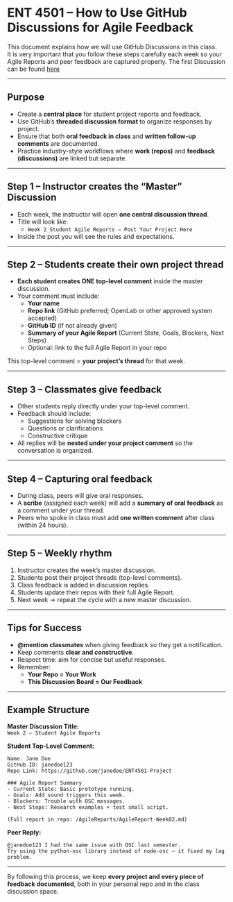 # ENT 4501 – How to Use GitHub Discussions for Agile Feedback

This document explains how we will use GitHub Discussions in this class.  
It is very important that you follow these steps carefully each week so your Agile Reports and peer feedback are captured properly.
The first Discussion can be found [here](https://github.com/entertainmenttechnology/Smith-ENT4501-Fall-2025/discussions/2)  

---

## Purpose
- Create a **central place** for student project reports and feedback.  
- Use GitHub’s **threaded discussion format** to organize responses by project.  
- Ensure that both **oral feedback in class** and **written follow-up comments** are documented.  
- Practice industry-style workflows where **work (repos)** and **feedback (discussions)** are linked but separate.

---

## Step 1 – Instructor creates the “Master” Discussion
- Each week, the instructor will open **one central discussion thread**.  
- Title will look like:  
  - `Week 2 Student Agile Reports – Post Your Project Here`  
- Inside the post you will see the rules and expectations.  

---

## Step 2 – Students create their own project thread
- **Each student creates ONE top-level comment** inside the master discussion.  
- Your comment must include:  
  - **Your name**  
  - **Repo link** (GitHub preferred; OpenLab or other approved system accepted)  
  - **GitHub ID** (if not already given)  
  - **Summary of your Agile Report** (Current State, Goals, Blockers, Next Steps)  
  - Optional: link to the full Agile Report in your repo  

This top-level comment = **your project’s thread** for that week.  

---

## Step 3 – Classmates give feedback
- Other students reply directly under your top-level comment.  
- Feedback should include:  
  - Suggestions for solving blockers  
  - Questions or clarifications  
  - Constructive critique  
- All replies will be **nested under your project comment** so the conversation is organized.  

---

## Step 4 – Capturing oral feedback
- During class, peers will give oral responses.  
- A **scribe** (assigned each week) will add a **summary of oral feedback** as a comment under your thread.  
- Peers who spoke in class must add **one written comment** after class (within 24 hours).  

---

## Step 5 – Weekly rhythm
1. Instructor creates the week’s master discussion.  
2. Students post their project threads (top-level comments).  
3. Class feedback is added in discussion replies.  
4. Students update their repos with their full Agile Report.  
5. Next week → repeat the cycle with a new master discussion.  

---

## Tips for Success
- **@mention classmates** when giving feedback so they get a notification.  
- Keep comments **clear and constructive**.  
- Respect time: aim for concise but useful responses.  
- Remember:  
  - **Your Repo = Your Work**  
  - **This Discussion Board = Our Feedback**

---

## Example Structure

**Master Discussion Title:**  
`Week 2 – Student Agile Reports`

**Student Top-Level Comment:**  
```
Name: Jane Doe
GitHub ID: janedoe123
Repo Link: https://github.com/janedoe/ENT4501-Project

### Agile Report Summary
- Current State: Basic prototype running.
- Goals: Add sound triggers this week.
- Blockers: Trouble with OSC messages.
- Next Steps: Research examples + test small script.

(Full report in repo: /AgileReports/AgileReport-Week02.md)
```

**Peer Reply:**  
```
@janedoe123 I had the same issue with OSC last semester.
Try using the python-osc library instead of node-osc – it fixed my lag problem.
```

---

By following this process, we keep **every project and every piece of feedback documented**, both in your personal repo and in the class discussion space.

